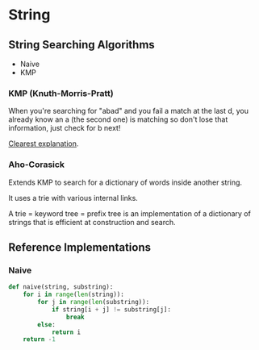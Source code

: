 # String

## String Searching Algorithms

* Naive
* KMP 

### KMP \(Knuth-Morris-Pratt\)

When you're searching for "abad" and you fail a match at the last d, you already know an a \(the second one\) is matching so don't lose that information, just check for b next!

[Clearest explanation](https://www.youtube.com/watch?v=GTJr8OvyEVQ).

### Aho-Corasick

Extends KMP to search for a dictionary of words inside another string.

It uses a trie with various internal links.

A trie = keyword tree = prefix tree is an implementation of a dictionary of strings that is efficient at construction and search.

## Reference Implementations

### Naive

```py
def naive(string, substring):
    for i in range(len(string)):
        for j in range(len(substring)):
            if string[i + j] != substring[j]:
                break
        else:
            return i
    return -1
```



